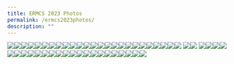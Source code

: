 ```yaml
---
title: ERMCS 2023 Photos
permalink: /ermcs2023photos/
description: ""
---
```

![](/images/ERMCS%202023/img_0040.jpg)![](/images/ERMCS%202023/img_0052.jpg)![](/images/ERMCS%202023/img_0054.jpg)![](/images/ERMCS%202023/img_0058.jpg)![](/images/ERMCS%202023/img_0059.jpg)![](/images/ERMCS%202023/img_0069.jpg)![](/images/ERMCS%202023/img_0076.jpg)![](/images/ERMCS%202023/img_0086.jpg)![](/images/ERMCS%202023/img_0091.jpg)![](/images/ERMCS%202023/img_0099.jpg)![](/images/ERMCS%202023/img_0105.jpg)![](/images/ERMCS%202023/img_0108.jpg)![](/images/ERMCS%202023/img_0109.jpg)![](/images/ERMCS%202023/img_0128.jpg)![](/images/ERMCS%202023/img_0144.jpg)![](/images/ERMCS%202023/img_0146.jpg)![](/images/ERMCS%202023/img_0161.jpg)![](/images/ERMCS%202023/img_0163.jpg)![](/images/ERMCS%202023/img_0175.jpg)![](/images/ERMCS%202023/img_0189.jpg)![](/images/ERMCS%202023/img_0190.jpg)![](/images/ERMCS%202023/img_0195.jpg)![](/images/ERMCS%202023/img_0212.jpg)![](/images/ERMCS%202023/img_0221.jpg)![](/images/ERMCS%202023/img_0231.jpg)
![](/images/ERMCS%202023/img_0269.jpg)![](/images/ERMCS%202023/img_0277.jpg)
![](/images/ERMCS%202023/img_0257.jpg)![](/images/ERMCS%202023/img_0258.jpg)![](/images/ERMCS%202023/img_0259.jpg)![](/images/ERMCS%202023/img_0260.jpg)![](/images/ERMCS%202023/img_0261.jpg)![](/images/ERMCS%202023/img_0262.jpg)![](/images/ERMCS%202023/img_0263.jpg)![](/images/ERMCS%202023/img_0264.jpg)![](/images/ERMCS%202023/img_0265.jpg)![](/images/ERMCS%202023/img_0266.jpg)![](/images/ERMCS%202023/img_0267.jpg)![](/images/ERMCS%202023/img_0268.jpg)![](/images/ERMCS%202023/img_0269a.jpg)![](/images/ERMCS%202023/img_0270.jpg)![](/images/ERMCS%202023/img_0271.jpg)![](/images/ERMCS%202023/img_0272.jpg)![](/images/ERMCS%202023/img_0273.jpg)![](/images/ERMCS%202023/img_0274.jpg)![](/images/ERMCS%202023/img_0281.jpg)![](/images/ERMCS%202023/img_0322.jpg)![](/images/ERMCS%202023/img_0362.jpg)![](/images/ERMCS%202023/img_0370.jpg)![](/images/ERMCS%202023/img_0383.jpg)![](/images/ERMCS%202023/img_0463.jpg)